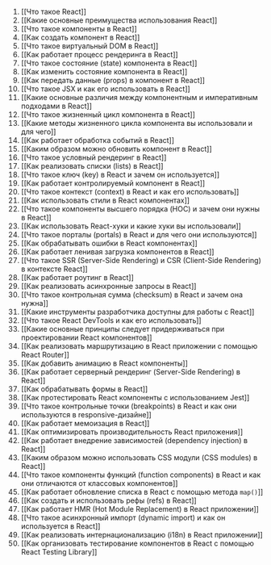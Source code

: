 1. [[Что такое React]]
2. [[Какие основные преимущества использования React]]
3. [[Что такое компоненты в React]]
4. [[Как создать компонент в React]]
5. [[Что такое виртуальный DOM в React]]
6. [[Как работает процесс рендеринга в React]]
7. [[Что такое состояние (state) компонента в React]]
8. [[Как изменить состояние компонента в React]]
9. [[Как передать данные (props) в компонент в React]]
10. [[Что такое JSX и как его использовать в React]]
11. [[Какие основные различия между компонентным и императивным подходами в React]]
12. [[Что такое жизненный цикл компонента в React]]
13. [[Какие методы жизненного цикла компонента вы использовали и для чего]]
14. [[Как работает обработка событий в React]]
15. [[Каким образом можно обновить компонент в React]]
16. [[Что такое условный рендеринг в React]]
17. [[Как реализовать списки (lists) в React]]
18. [[Что такое ключ (key) в React и зачем он используется]]
19. [[Как работает контролируемый компонент в React]]
20. [[Что такое контекст (context) в React и как его использовать]]
21. [[Как использовать стили в React компонентах]]
22. [[Что такое компоненты высшего порядка (HOC) и зачем они нужны в React]]
23. [[Как использовать React-хуки и какие хуки вы использовали]]
24. [[Что такое порталы (portals) в React и для чего они используются]]
25. [[Как обрабатывать ошибки в React компонентах]]
26. [[Как работает ленивая загрузка компонентов в React]]
27. [[Что такое SSR (Server-Side Rendering) и CSR (Client-Side Rendering) в контексте React]]
28. [[Как работает роутинг в React]]
29. [[Как реализовать асинхронные запросы в React]]
30. [[Что такое контрольная сумма (checksum) в React и зачем она нужна]]
31. [[Какие инструменты разработчика доступны для работы с React]]
32. [[Что такое React DevTools и как его использовать]]
33. [[Какие основные принципы следует придерживаться при проектировании React компонентов]]
34. [[Как реализовать маршрутизацию в React приложении с помощью React Router]]
35. [[Как добавить анимацию в React компоненты]]
36. [[Как работает серверный рендеринг (Server-Side Rendering) в React]]
37. [[Как обрабатывать формы в React]]
38. [[Как протестировать React компоненты с использованием Jest]]
39. [[Что такое контрольные точки (breakpoints) в React и как они используются в responsive-дизайне]]
40. [[Как работает мемоизация в React]]
41. [[Как оптимизировать производительность React приложения]]
42. [[Как работает внедрение зависимостей (dependency injection) в React]]
43. [[Каким образом можно использовать CSS модули (CSS modules) в React]]
44. [[Что такое компоненты функций (function components) в React и как они отличаются от классовых компонентов]]
45. [[Как работает обновление списка в React с помощью метода `map()`]]
46. [[Как создать и использовать рефы (refs) в React]]
47. [[Как работает HMR (Hot Module Replacement) в React приложении]]
48. [[Что такое асинхронный импорт (dynamic import) и как он используется в React]]
49. [[Как реализовать интернационализацию (i18n) в React приложении]]
50. [[Как организовать тестирование компонентов в React с помощью React Testing Library]]